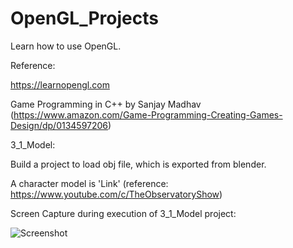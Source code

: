 # OpenGL_Projects

Learn how to use OpenGL.

Reference: 

https://learnopengl.com 

Game Programming in C++ by Sanjay Madhav (https://www.amazon.com/Game-Programming-Creating-Games-Design/dp/0134597206)


3_1_Model:

Build a project to load obj file, which is exported from blender.

A character model is 'Link' (reference: https://www.youtube.com/c/TheObservatoryShow)

Screen Capture during execution of 3_1_Model project:

![Screenshot](https://github.com/ddooooo/OpenGL_Projects/Screen_Shot/Link.png?raw=true)

